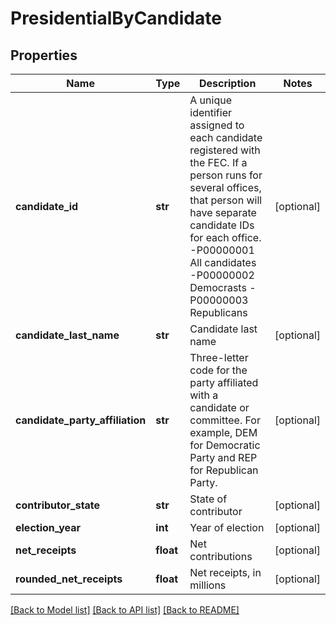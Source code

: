 # PresidentialByCandidate

## Properties
Name | Type | Description | Notes
------------ | ------------- | ------------- | -------------
**candidate_id** | **str** |  A unique identifier assigned to each candidate registered with the FEC. If a person runs for several offices, that person will have separate candidate IDs for each office.   -P00000001    All candidates   -P00000002    Democrasts   -P00000003    Republicans  | [optional] 
**candidate_last_name** | **str** |  Candidate last name  | [optional] 
**candidate_party_affiliation** | **str** | Three-letter code for the party affiliated with a candidate or committee. For example, DEM for Democratic Party and REP for Republican Party. | [optional] 
**contributor_state** | **str** | State of contributor | [optional] 
**election_year** | **int** | Year of election | [optional] 
**net_receipts** | **float** | Net contributions | [optional] 
**rounded_net_receipts** | **float** |  Net receipts, in millions  | [optional] 

[[Back to Model list]](../README.md#documentation-for-models) [[Back to API list]](../README.md#documentation-for-api-endpoints) [[Back to README]](../README.md)


